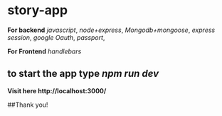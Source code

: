 # story-app

**For backend**
_javascript_,
_node+express_,
_Mongodb+mongoose_,
_express session_,
_google Oauth_,
_passport_,


**For Frontend**
_handlebars_

## to start the app type _npm run dev_
**Visit here http://localhost:3000/**



##Thank you!
